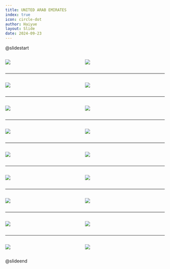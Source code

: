 ```yaml
---
title: UNITED ARAB EMIRATES
index: true
icon: circle-dot
author: Haiyue
layout: Slide
date: 2024-09-23
---
```

 
@slidestart

<div style="display:flex">
<div style="flex:1">

![](/reading/english/Level-Z/UNITED%20ARAB%20EMIRATES/001.webp)
</div>
<div style="flex:1">

![](/reading/english/Level-Z/UNITED%20ARAB%20EMIRATES/002.webp)
</div>
</div>

---

<div style="display:flex">
<div style="flex:1">

![](/reading/english/Level-Z/UNITED%20ARAB%20EMIRATES/003.webp)
</div>
<div style="flex:1">

![](/reading/english/Level-Z/UNITED%20ARAB%20EMIRATES/004.webp)
</div>
</div>

---

<div style="display:flex">
<div style="flex:1">

![](/reading/english/Level-Z/UNITED%20ARAB%20EMIRATES/005.webp)
</div>
<div style="flex:1">

![](/reading/english/Level-Z/UNITED%20ARAB%20EMIRATES/006.webp)
</div>
</div>

---

<div style="display:flex">
<div style="flex:1">

![](/reading/english/Level-Z/UNITED%20ARAB%20EMIRATES/007.webp)
</div>
<div style="flex:1">

![](/reading/english/Level-Z/UNITED%20ARAB%20EMIRATES/008.webp)
</div>
</div>

---

<div style="display:flex">
<div style="flex:1">

![](/reading/english/Level-Z/UNITED%20ARAB%20EMIRATES/009.webp)
</div>
<div style="flex:1">

![](/reading/english/Level-Z/UNITED%20ARAB%20EMIRATES/010.webp)
</div>
</div>

---

<div style="display:flex">
<div style="flex:1">

![](/reading/english/Level-Z/UNITED%20ARAB%20EMIRATES/011.webp)
</div>
<div style="flex:1">

![](/reading/english/Level-Z/UNITED%20ARAB%20EMIRATES/012.webp)
</div>
</div>

---

<div style="display:flex">
<div style="flex:1">

![](/reading/english/Level-Z/UNITED%20ARAB%20EMIRATES/013.webp)
</div>
<div style="flex:1">

![](/reading/english/Level-Z/UNITED%20ARAB%20EMIRATES/014.webp)
</div>
</div>

---

<div style="display:flex">
<div style="flex:1">

![](/reading/english/Level-Z/UNITED%20ARAB%20EMIRATES/015.webp)
</div>
<div style="flex:1">

![](/reading/english/Level-Z/UNITED%20ARAB%20EMIRATES/016.webp)
</div>
</div>

---

<div style="display:flex">
<div style="flex:1">

![](/reading/english/Level-Z/UNITED%20ARAB%20EMIRATES/017.webp)
</div>
<div style="flex:1">

![](/reading/english/Level-Z/UNITED%20ARAB%20EMIRATES/018.webp)
</div>
</div>

@slideend